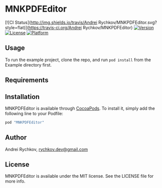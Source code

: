 # MNKPDFEditor

[![CI Status](http://img.shields.io/travis/Andrei Rychkov/MNKPDFEditor.svg?style=flat)](https://travis-ci.org/Andrei Rychkov/MNKPDFEditor)
[![Version](https://img.shields.io/cocoapods/v/MNKPDFEditor.svg?style=flat)](http://cocoapods.org/pods/MNKPDFEditor)
[![License](https://img.shields.io/cocoapods/l/MNKPDFEditor.svg?style=flat)](http://cocoapods.org/pods/MNKPDFEditor)
[![Platform](https://img.shields.io/cocoapods/p/MNKPDFEditor.svg?style=flat)](http://cocoapods.org/pods/MNKPDFEditor)

## Usage

To run the example project, clone the repo, and run `pod install` from the Example directory first.

## Requirements

## Installation

MNKPDFEditor is available through [CocoaPods](http://cocoapods.org). To install
it, simply add the following line to your Podfile:

```ruby
pod "MNKPDFEditor"
```

## Author

Andrei Rychkov, rychkov.dev@gmail.com

## License

MNKPDFEditor is available under the MIT license. See the LICENSE file for more info.
